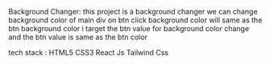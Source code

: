 Background Changer:
this project is  a background changer we can change background color of main div on btn click
background color will same as the btn background color
i target the btn value for background color change and the btn value is same as the btn color

tech stack :
 HTML5
 CSS3
 React Js
 Tailwind Css
